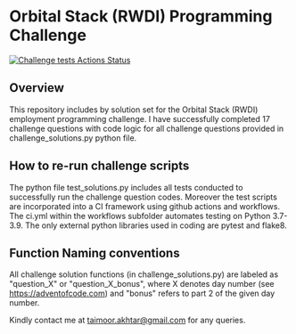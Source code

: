 # Orbital Stack (RWDI) Programming Challenge
[![Challenge tests Actions Status](https://github.com/drkupi/rwdi_challenge/workflows/main-test/badge.svg)](https://github.com/drkupi/rwdi_challenge/actions)

## Overview
This repository includes by solution set for the Orbital Stack (RWDI) employment programming challenge. I have successfully completed 17 challenge questions with code logic for all challenge questions provided in challenge_solutions.py python file.

## How to re-run challenge scripts
The python file test_solutions.py includes all tests conducted to successfully run the challenge question codes. Moreover the test scripts are incorporated into a CI framework using github actions and workflows. The ci.yml within the workflows subfolder automates testing on Python 3.7-3.9. The only external python libraries used in coding are pytest and flake8. 

## Function Naming conventions
All challenge solution functions (in challenge_solutions.py) are labeled as "question_X" or "question_X_bonus", where X denotes day number (see https://adventofcode.com) and "bonus" refers to part 2 of the given day number. 

Kindly contact me at taimoor.akhtar@gmail.com for any queries. 

